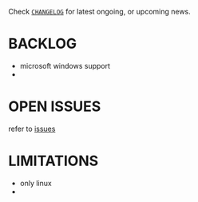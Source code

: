 
Check
[`CHANGELOG`](https://github.com/kr-g/smog/blob/xvenv/CHANGELOG.md)
for latest ongoing, or upcoming news.


# BACKLOG

- microsoft windows support
- 


# OPEN ISSUES

refer to [issues](https://github.com/kr-g/xvenv/issues)


# LIMITATIONS

- only linux
- 

